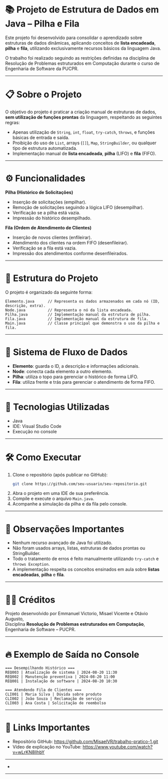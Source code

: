 # 📚 Projeto de Estrutura de Dados em Java – Pilha e Fila

Este projeto foi desenvolvido para consolidar o aprendizado sobre estruturas de dados dinâmicas, aplicando conceitos de **lista encadeada**, **pilha** e **fila**, utilizando exclusivamente recursos básicos da linguagem Java.

O trabalho foi realizado seguindo as restrições definidas na disciplina de Resolução de Problemas estruturados em Computação durante o curso de Engenharia de Software da PUCPR.

---

# 📋 Sobre o Projeto

O objetivo do projeto é praticar a criação manual de estruturas de dados, **sem utilização de funções prontas** da linguagem, respeitando as seguintes regras:

- Apenas utilização de `String`, `int`, `float`, `try-catch`, `throws`, e funções básicas de entrada e saída.
- Proibição do uso de `List`, arrays (`[]`), `Map`, `StringBuilder`, ou qualquer tipo de estrutura automatizada.
- Implementação manual de **lista encadeada**, **pilha** (LIFO) e **fila** (FIFO).

---

# ⚙️ Funcionalidades

**Pilha (Histórico de Solicitações)**  
- Inserção de solicitações (empilhar).
- Remoção de solicitações seguindo a lógica LIFO (desempilhar).
- Verificação se a pilha está vazia.
- Impressão do histórico desempilhado.

**Fila (Ordem de Atendimento de Clientes)**  
- Inserção de novos clientes (enfileirar).
- Atendimento dos clientes na ordem FIFO (desenfileirar).
- Verificação se a fila está vazia.
- Impressão dos atendimentos conforme desenfileirados.

---

# 🧱 Estrutura do Projeto

O projeto é organizado da seguinte forma:

```
Elemento.java      // Representa os dados armazenados em cada nó (ID, descrição, extra).
Node.java          // Representa o nó da lista encadeada.
Pilha.java         // Implementação manual da estrutura de pilha.
Fila.java          // Implementação manual da estrutura de fila.
Main.java          // Classe principal que demonstra o uso da pilha e fila.
```

---

# 🔗 Sistema de Fluxo de Dados

- **Elemento**: guarda o ID, a descrição e informações adicionais.
- **Node**: conecta cada elemento a outro elemento.
- **Pilha**: utiliza o topo para gerenciar o histórico de forma LIFO.
- **Fila**: utiliza frente e trás para gerenciar o atendimento de forma FIFO.

---

# 🚀 Tecnologias Utilizadas

- Java
- IDE: Visual Studio Code
- Execução no console

---

# 🛠️ Como Executar

1. Clone o repositório (após publicar no GitHub):
   ```bash
   git clone https://github.com/seu-usuario/seu-repositorio.git
   ```
2. Abra o projeto em uma IDE de sua preferência.
3. Compile e execute o arquivo `Main.java`.
4. Acompanhe a simulação da pilha e da fila pelo console.

---

# 📌 Observações Importantes

- Nenhum recurso avançado de Java foi utilizado.
- Não foram usados arrays, listas, estruturas de dados prontas ou StringBuilder.
- Todo o tratamento de erros é feito manualmente utilizando `try-catch` e `throws Exception`.
- A implementação respeita os conceitos ensinados em aula sobre **listas encadeadas**, **pilha** e **fila**.

---

# 👨‍💼 Créditos

Projeto desenvolvido por Emmanuel Victorio, Misael Vicente e Otávio Augusto,  
Disciplina **Resolução de Problemas estruturados em Computação**, Engenharia de Software – PUCPR.

---

# 🔥 Exemplo de Saída no Console

```
=== Desempilhando Histórico ===
REQ003 | Atualização de sistema | 2024-08-20 11:30
REQ002 | Manutenção preventiva | 2024-08-20 11:00
REQ001 | Instalação de software | 2024-08-20 10:30

=== Atendendo Fila de Clientes ===
CLI001 | Maria Silva | Dúvida sobre produto
CLI002 | João Souza | Reclamação de serviço
CLI003 | Ana Costa | Solicitação de reembolso
```

---

# 📌 Links Importantes

- Repositório GitHub: https://github.com/MisaelVR/trabalho-pratico-1.git
- Vídeo de explicação no YouTube: https://www.youtube.com/watch?v=wLrKN8llhbY

---
- 
---
